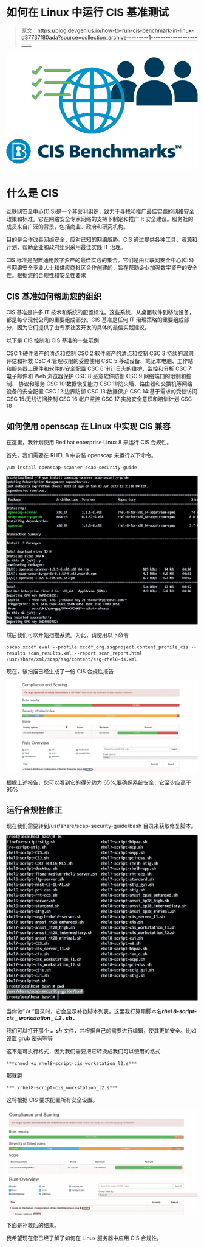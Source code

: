 # 如何在 Linux 中运行 CIS 基准测试

> 原文：<https://blog.devgenius.io/how-to-run-cis-benchmark-in-linux-d37737f80ada?source=collection_archive---------1----------------------->

![](img/e3bb302fe37aafe462eccff44d3ce70a.png)

# 什么是 CIS

互联网安全中心(CIS)是一个非营利组织，致力于寻找和推广最佳实践的网络安全政策和标准。它在网络安全专家网络的支持下制定和推广 It 安全建议。服务社的成员来自广泛的背景，包括商业、政府和研究机构。

目的是合作改善网络安全，应对已知的网络威胁。CIS 通过提供各种工具、资源和计划，帮助企业和政府组织采用最佳实践 IT 治理。

CIS 标准是配置通用数字资产的最佳实践的集合。它们是由互联网安全中心(CIS)与网络安全专业人士和供应商社区合作创建的，旨在帮助企业加强数字资产的安全性。根据您的合规性和安全性要求

## **CIS 基准如何帮助您的组织**

CIS 基准是许多 IT 技术和系统的配置标准。这些系统，从桌面软件到移动设备，都是每个现代公司的重要组成部分。CIS 基准是任何 IT 治理策略的重要组成部分，因为它们提供了由专家社区开发的具体的最佳实践建议。

以下是 CIS 控制和 CIS 基准的一些示例

CSC 1:硬件资产的清点和控制
CSC 2:软件资产的清点和控制
CSC 3:持续的漏洞评估和补救
CSC 4:管理权限的受控使用
CSC 5:移动设备、笔记本电脑、工作站和服务器上硬件和软件的安全配置
CSC 6:审计日志的维护、监控和分析
CSC 7:电子邮件和 Web 浏览器保护
CSC 8:恶意软件防御
CSC 9:网络端口的限制和控制、 协议和服务
CSC 10:数据恢复能力
CSC 11:防火墙、路由器和交换机等网络设备的安全配置
CSC 12:边界防御
CSC 13:数据保护
CSC 14:基于需求的受控访问
CSC 15:无线访问控制
CSC 16:帐户监控
CSC 17:实施安全意识和培训计划
CSC 18

## 如何使用 openscap 在 Linux 中实现 CIS 兼容

在这里，我计划使用 Red hat enterprise Linux 8 来运行 CIS 合规性。

首先，我们需要在 RHEL 8 中安装 openscap 来运行以下命令。

```
yum install openscap-scanner scap-security-guide
```

![](img/a10510c5b6c4644760928a5dfee44c1e.png)

然后我们可以开始扫描系统。为此，请使用以下命令

```
oscap xccdf eval --profile xccdf_org.ssgproject.content_profile_cis --results scan_results.xml --report scan_report.html /usr/share/xml/scap/ssg/content/ssg-rhel8-ds.xml
```

现在，该扫描已经生成了一份 CIS 合规性报告

![](img/0968fbb9f4db9000725325c9c2e5020c.png)

根据上述报告，您可以看到它的得分约为 65%,要确保系统安全，它至少应高于 95%

## 运行合规性修正

现在我们需要转到/usr/share/scap-security-guide/bash 目录来获取修复脚本。

![](img/722669cfd6d840fd1cec0927d33e830b.png)

当你做“ ***ls*** ”目录时，它会显示补救脚本列表。这里我打算用脚本名***rhel 8-script-cis _ workstation _ L2 . sh .***

我们可以打开那个 ***。sh*** 文件，并根据自己的需要进行编辑，使其更加安全。比如设置 grub 密码等等

这不是可执行格式，因为我们需要把它转换成我们可以使用的格式

```
***chmod +x rhel8-script-cis_workstation_l2.s***
```

那就跑

```
***./rhel8-script-cis_workstation_l2.s***
```

这将根据 CIS 要求配置所有安全设置。

![](img/dc3b8c8f4d40aacf01ee752609740954.png)

下面是补救后的结果。

我希望现在您已经了解了如何在 Linux 服务器中应用 CIS 合规性。